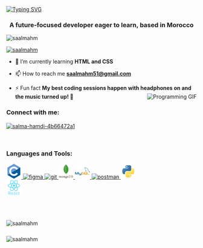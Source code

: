 [![Typing SVG](https://readme-typing-svg.herokuapp.com/?color=E80956&size=35&center=true&vCenter=true&width=1000&lines=Hi,+,I'm+SALMA+HAMDI;I'm+a+Full+Stack+Developer+:%29)](https://git.io/typing-svg)

<h3 align="center">A future-focused developer eager to learn, based in Morocco</h3>

<p align="left"> <img src="https://komarev.com/ghpvc/?username=saalmahm&label=Profile%20views&color=0e75b6&style=flat" alt="saalmahm" /> </p>

<p align="left"> <a href="https://github.com/ryo-ma/github-profile-trophy"><img src="https://github-profile-trophy.vercel.app/?username=saalmahm" alt="saalmahm" /></a> </p>

- 🌱 I’m currently learning **HTML and CSS**

- 📫 How to reach me **saalmahm51@gmail.com**

- ⚡ Fun fact **My best coding sessions happen with headphones on and the music turned up! 🎵**
  <img align="right" src="https://media1.tenor.com/m/AlUkiGkR2j8AAAAC/new-game-ahagon-umiko-programming.gif" height="230"  alt="Programming GIF" />
<h3 align="left">Connect with me:</h3>
<p align="left">
<a href="https://linkedin.com/in/salma-hamdi-4b66472a1" target="blank"><img align="center" src="https://raw.githubusercontent.com/rahuldkjain/github-profile-readme-generator/master/src/images/icons/Social/linked-in-alt.svg" alt="salma-hamdi-4b66472a1" height="30" width="40" /></a>
</p> 
<br/> 
<h3 align="left">Languages and Tools:</h3>
<p align="left"> <a href="https://www.cprogramming.com/" target="_blank" rel="noreferrer"> <img src="https://raw.githubusercontent.com/devicons/devicon/master/icons/c/c-original.svg" alt="c" width="40" height="40"/> </a> <a href="https://www.figma.com/" target="_blank" rel="noreferrer"> <img src="https://www.vectorlogo.zone/logos/figma/figma-icon.svg" alt="figma" width="40" height="40"/> </a> <a href="https://git-scm.com/" target="_blank" rel="noreferrer"> <img src="https://www.vectorlogo.zone/logos/git-scm/git-scm-icon.svg" alt="git" width="40" height="40"/> </a> <a href="https://www.mongodb.com/" target="_blank" rel="noreferrer"> <img src="https://raw.githubusercontent.com/devicons/devicon/master/icons/mongodb/mongodb-original-wordmark.svg" alt="mongodb" width="40" height="40"/> </a> <a href="https://www.mysql.com/" target="_blank" rel="noreferrer"> <img src="https://raw.githubusercontent.com/devicons/devicon/master/icons/mysql/mysql-original-wordmark.svg" alt="mysql" width="40" height="40"/> </a> <a href="https://postman.com" target="_blank" rel="noreferrer"> <img src="https://www.vectorlogo.zone/logos/getpostman/getpostman-icon.svg" alt="postman" width="40" height="40"/> </a> <a href="https://www.python.org" target="_blank" rel="noreferrer"> <img src="https://raw.githubusercontent.com/devicons/devicon/master/icons/python/python-original.svg" alt="python" width="40" height="40"/> </a> <a href="https://reactjs.org/" target="_blank" rel="noreferrer"> <img src="https://raw.githubusercontent.com/devicons/devicon/master/icons/react/react-original-wordmark.svg" alt="react" width="40" height="40"/> </a> </p>
<br/> <br/> 
<p><img align="center" src="https://github-readme-streak-stats.herokuapp.com/?user=saalmahm&" alt="saalmahm" /> <h3 > </h3>
  <img align="center" src="https://github-readme-stats.vercel.app/api/top-langs?username=saalmahm&show_icons=true&locale=en&layout=compact" alt="saalmahm" />
</p>

